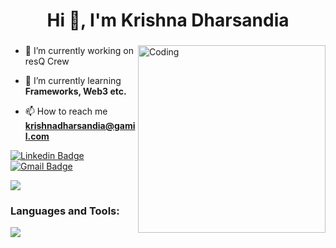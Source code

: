 
<h1 align="center">Hi 👋, I'm Krishna Dharsandia</h1>
<h3 align="center"></h3>
<img align="right" alt="Coding" width="300" src="https://cdn.dribbble.com/users/1162077/screenshots/3848914/programmer.gif">

- 🔭 I’m currently working on resQ Crew

- 🌱 I’m currently learning **Frameworks, Web3 etc.**

- 📫 How to reach me **krishnadharsandia@gamil.com**

[![Linkedin Badge](https://img.shields.io/badge/-lets_connect-blue?style=flat-square&logo=Linkedin&logoColor=white&link=https://www.linkedin.com/in/krishna-dharsandia-351904250/)](https://www.linkedin.com/in/krishna-dharsandia-351904250/)
[![Gmail Badge](https://img.shields.io/badge/-mail_me-c14438?style=flat-square&logo=Gmail&logoColor=white&link=mailto:krishnadharsandia@gmail.com)](mailto:krishnadharsandia@gmail.com)<br>

![](https://komarev.com/ghpvc/?username=Krishna)

<h3 align="left">Languages and Tools:</h3>
<p align="left">
  <a href="https://skillicons.dev">
    <img src="https://skillicons.dev/icons?i=js,jquery,html,css,python,nodejs,mongodb,netlify,nextjs,tailwind,ts,vercel,react,git,astro,bash,c,cs,discord,jquery,bash,bootstrap," />
  </a>
</p>
<br>
